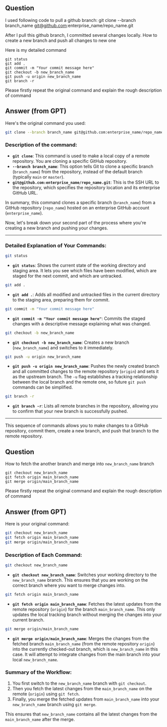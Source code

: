 ## Question

I used following code to pull a github branch:
git clone --branch branch_name git@github.com:enterprise_name/repo_name.git

After I pull this github branch, I committed several changes locally. 
How to create a new branch and push all changes to new one

Here is my detailed command
```
git status
git add .
git commit -m "Your commit message here"
git checkout -b new_branch_name
git push -u origin new_branch_name
git branch -r
```
Please firstly repeat the original command and explain the rough description of command

## Answer (from GPT)

Here's the original command you used:

```bash
git clone --branch branch_name git@github.com:enterprise_name/repo_name.git
```

### Description of the command:
- **`git clone`**: This command is used to make a local copy of a remote repository. You are cloning a specific GitHub repository.
- **`--branch branch_name`**: This option tells Git to clone a specific branch (`branch_name`) from the repository, instead of the default branch (typically `main` or `master`).
- **`git@github.com:enterprise_name/repo_name.git`**: This is the SSH URL to the repository, which specifies the repository location and its enterprise GitHub URL.

In summary, this command clones a specific branch (`branch_name`) from a GitHub repository (`repo_name`) hosted on an enterprise GitHub account (`enterprise_name`).

Now, let's break down your second part of the process where you're creating a new branch and pushing your changes.

---

### Detailed Explanation of Your Commands:
```bash
git status
```
- **`git status`**: Shows the current state of the working directory and staging area. It lets you see which files have been modified, which are staged for the next commit, and which are untracked.

```bash
git add .
```
- **`git add .`**: Adds all modified and untracked files in the current directory to the staging area, preparing them for commit.

```bash
git commit -m "Your commit message here"
```
- **`git commit -m "Your commit message here"`**: Commits the staged changes with a descriptive message explaining what was changed.

```bash
git checkout -b new_branch_name
```
- **`git checkout -b new_branch_name`**: Creates a new branch (`new_branch_name`) and switches to it immediately.

```bash
git push -u origin new_branch_name
```
- **`git push -u origin new_branch_name`**: Pushes the newly created branch and all committed changes to the remote repository (`origin`) and sets it as the upstream branch. The `-u` flag establishes a tracking relationship between the local branch and the remote one, so future `git push` commands can be simplified.

```bash
git branch -r
```
- **`git branch -r`**: Lists all remote branches in the repository, allowing you to confirm that your new branch is successfully pushed.

---

This sequence of commands allows you to make changes to a GitHub repository, commit them, create a new branch, and push that branch to the remote repository.

## Question

How to fetch the another branch and merge into ```new_branch_name``` branch
```
git checkout new_branch_name
git fetch origin main_branch_name
git merge origin/main_branch_name
```
Please firstly repeat the original command and explain the rough description of command

## Answer (from GPT)

Here is your original command:

```bash
git checkout new_branch_name
git fetch origin main_branch_name
git merge origin/main_branch_name
```

### Description of Each Command:

```bash
git checkout new_branch_name
```
- **`git checkout new_branch_name`**: Switches your working directory to the `new_branch_name` branch. This ensures that you are working on the correct branch where you want to merge changes into.

```bash
git fetch origin main_branch_name
```
- **`git fetch origin main_branch_name`**: Fetches the latest updates from the remote repository (`origin`) for the branch `main_branch_name`. This only updates the local tracking branch without merging the changes into your current branch.

```bash
git merge origin/main_branch_name
```
- **`git merge origin/main_branch_name`**: Merges the changes from the fetched branch `main_branch_name` (from the remote repository `origin`) into the currently checked-out branch, which is `new_branch_name` in this case. It will attempt to integrate changes from the main branch into your local `new_branch_name`.

### Summary of the Workflow:
1. You first switch to the `new_branch_name` branch with `git checkout`.
2. Then you fetch the latest changes from the `main_branch_name` on the remote (`origin`) using `git fetch`.
3. Finally, you merge the fetched updates from `main_branch_name` into your `new_branch_name` branch using `git merge`.

This ensures that `new_branch_name` contains all the latest changes from the `main_branch_name` after the merge.
